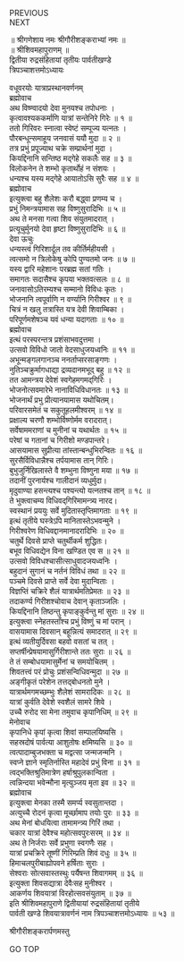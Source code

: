 PREVIOUS  
NEXT  
  
॥ श्रीगणेशाय नमः श्रीगौरीशङ्कराभ्यां नमः ॥  
॥ श्रीशिवमहापुराणम् ॥  
द्वितीया रुद्रसंहितायां तृतीयः पार्वतीखण्डे  
त्रिपञ्चाशत्तमोऽध्यायः  
  
वधूवरयोः यात्राप्रस्थानवर्णनम्  
ब्रह्मोवाच  
अथ विष्ण्वादयो देवा मुनयश्च तपोधनाः ।  
कृत्वावश्यककर्माणि यात्रां सन्तेनिरे गिरेः ॥ १ ॥  
ततो गिरिवरः स्नात्वा स्वेष्टं सम्पूज्य यत्नतः ।  
पौरबन्धून्समाहूय जनवासं ययौ मुदा ॥ २ ॥  
तत्र प्रभुं प्रपूज्याथ चक्रे सम्प्रार्थनां मुदा ।  
कियद्दिनानि सन्तिष्ठ मद्‌गेहे सकलैः सह ॥ ३ ॥  
विलोकनेन ते शम्भो कृतार्थोहं न संशयः ।  
धन्यश्च यस्य मद्‌गेहे आयातोऽसि सुरैः सह ॥ ४ ॥  
ब्रह्मोवाच  
इत्युक्त्वा बहु शैलेशः करौ बद्ध्वा प्रणम्य च ।  
प्रभुं निमन्त्रयामास सह विष्णुसुरादिभिः ॥ ५ ॥  
अथ ते मनसा गत्वा शिव संयुतमादरात् ।  
प्रत्यूचुर्मुनयो देवा हृष्टा विष्णुसुरादिभिः ॥ ६ ॥  
देवा ऊचुः  
धन्यस्त्वं गिरिशार्दूल तव कीर्तिर्महीयसी ।  
त्वत्समो न त्रिलोकेषु कोपि पुण्यतमो जनः ॥ ७ ॥  
यस्य द्वारि महेशानः परब्रह्म सतां गतिः ।  
समागतः सदासैश्च कृपया भक्तवत्सलः ॥ ८ ॥  
जनावासोऽतिरम्यश्च सम्मानो विविधः कृतः ।  
भोजनानि त्वपूर्वाणि न वर्ण्यानि गिरीश्वर ॥ ९ ॥  
चित्रं न खलु तत्रास्ति यत्र देवी शिवाम्बिका ।  
परिपूर्णमशेषञ्च यवं धन्या यदागताः ॥ १० ॥  
ब्रह्मोवाच  
इत्थं परस्परन्तत्र प्रशंसाभवदुत्तमा ।  
उत्सवो विविधो जातो वेदसाधुजयध्वनिः ॥ ११ ॥  
अभून्मङ्गलगानञ्च ननर्ताप्सरसाङ्‌गणः ।  
नुतिञ्चक्रुर्मागधाद्या द्रव्यदानमभूद्‌ बहु ॥ १२ ॥  
तत आमन्त्रय देवेशं स्वगेहमगमद्‌गिरिः ।  
भोजनोत्सवमारेभे नानाविधिविधानतः ॥ १३ ॥  
भोजनार्थं प्रभु प्रीत्यानयामास यथोचितम्।  
परिवारसमेतं च सकुतूहलमीश्वरम् ॥ १४ ॥  
प्रक्षाल्य चरणौ शम्भोर्विष्णोर्मम वरादरात्।  
सर्वेषाममराणां च मुनीनां च यथार्थतः ॥ १५ ॥  
परेषां च गतानां च गिरीशो मण्डपान्तरे।  
आसयामास सुप्रीत्या तांस्तान्बन्धुभिरन्वितः ॥ १६ ॥  
सुरसैर्विविधान्नैश्च तर्पयामास तान् गिरिः।  
बुभुजुर्निखिलास्ते वै शम्भुना विष्णुना मया ॥ १७ ॥  
तदानीं पुरनार्यश्च गालीदानं व्यधुर्मुदा।  
मृदुवाण्या हसन्त्यश्च पश्यन्त्यो यत्नतश्च तान् ॥ १८ ॥  
ते भुक्त्वाचम्य विधिवद्‌गिरिमामन्त्र्य नारद।  
स्वस्थानं प्रययुः सर्वे मुदितास्तृप्तिमागताः ॥ १९ ॥  
इत्थं तृतीये घस्त्रेऽपि मानितास्तेऽभवन्मुने ।  
गिरीश्वरेण विधिवद्दानमानादरादिभिः ॥ २० ॥  
चतुर्थे दिवसे प्राप्ते चतुर्थीकर्म शुद्धितः।  
बभूव विधिवद्येन विना खण्डित एव स ॥ २१ ॥  
उत्सवो विविधश्चासीत्साधुवादजयध्वनिः ।  
बहुदानं सुगानं च नर्तनं विविधं तथा ॥ २२ ॥  
पञ्चमे दिवसे प्राप्ते सर्वे देवा मुदान्विताः ।  
विज्ञप्तिं चक्रिरे शैलं यात्रार्थमतिप्रेमतः ॥ २३ ॥  
तदाकर्ण्य गिरीशश्चोवाच देवान् कृताञ्जलिः ।  
कियद्दिनानि तिष्ठन्तु कृपाङ्कुर्वन्तु मां सुराः ॥ २४ ॥  
इत्युक्त्वा स्नेहतस्ताँश्च प्रभुं विष्णुं च मां परान् ।  
वासयामास दिवसान् बहून्नित्यं समादरात् ॥ २९ ॥  
इत्थं व्यतीयुर्दिवसा बहवो वसतां च तत् ।  
सप्तर्षीन्प्रेषयामासुर्गिरीशान्ते ततः सुराः ॥ २६ ॥  
ते तं सम्बोधयामासुर्मेनां च समयोचितम् ।  
शिवतत्त्वं परं प्रोचुः प्रशंसन्विधिवन्मुदा ॥ २७ ॥  
अङ्‌गीकृतं परेशेन तत्तद्‌बोधनतो मुने ।  
यात्रार्थमगमच्छम्भुः शैलेशं सामरादिकः ॥ २८ ॥  
यात्रां कुर्वति देवेशे स्वशैलं सामरे शिवे ।  
उच्चै रुरोद सा मेना तमुवाच कृपानिधिम् ॥ २९ ॥  
मेनोवाच  
कृपानिधे कृपां कृत्वा शिवां सम्पालयिष्यसि ।  
सहस्रदोषं पार्वत्या आशुतोषः क्षमिष्यसि ॥ ३० ॥  
त्वत्पादाम्बुजभक्ता च मद्वत्सा जन्मजन्मनि ।  
स्वप्ने ज्ञाने स्मृतिर्नास्ति महादेवं प्रभुं विना ॥ ३१ ॥  
त्वद्‌भक्तिश्रुतिमात्रेण हर्षाश्रुपुलकान्विता ।  
त्वन्निन्दया भवेन्मौना मृत्युञ्जय मृता इव ॥ ३२ ॥  
ब्रह्मोवाच  
इत्युक्त्वा मेनका तस्मै समर्प्य स्वसुतान्तदा ।  
अत्युच्चै रोदनं कृत्वा मूर्च्छामाप तयोः पुरः ॥ ३३ ॥  
अथ मेनां बोधयित्वा तामामन्त्र्य गिरिं तथा ।  
चकार यात्रां देवैश्च महोत्सवपुरःसरम् ॥ ३४ ॥  
अथ ते निर्जराः सर्वे प्रभुणा स्वगणैः सह ।  
यात्रां प्रचक्रिरे तूष्णीं गिरिम्प्रति शिवं दधुः ॥ ३५ ॥  
हिमाचलपुरीबाह्योपवने हर्षिताः सुराः ।  
सेश्वराः सोत्सवास्तस्थुः पर्यैषन्त शिवागमम् ॥ ३६ ॥  
इत्युक्ता शिवसद्यात्रा देवैःसह मुनीश्वर ।  
आकर्णय शिवयात्रां विरहोत्सवसंयुताम् ॥ ३७ ॥  
इति श्रीशिवमहापुराणे द्वितीयायां रुद्रसंहितायां तृतीये  
पार्वती खण्डे शिवयात्रावर्णनं नाम त्रिपञ्चाशत्तमोऽध्यायः ॥ ५३ ॥  
  
  
श्रीगौरीशङ्करार्पणमस्तु  
  
GO TOP
